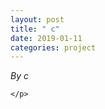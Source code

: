 ```yaml
---
layout: post
title: " c"
date: 2019-01-11
categories: project
---
```


*By c*

<html>
  <head>

  </head>
  <body>
    <p style="margin-top: 0">
      
    </p>
  </body>
</html>

